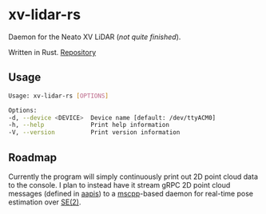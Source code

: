 # xv-lidar-rs

Daemon for the Neato XV LiDAR (*not quite finished*).

Written in Rust. [Repository](https://github.com/goromal/xv-lidar-rs)

## Usage

```bash
Usage: xv-lidar-rs [OPTIONS]

Options:
-d, --device <DEVICE>  Device name [default: /dev/ttyACM0]
-h, --help             Print help information
-V, --version          Print version information
```

## Roadmap

Currently the program will simply continuously print out 2D point cloud data to the console.
I plan to instead have it stream gRPC 2D point cloud messages (defined in [aapis](https://github.com/goromal/aapis))
to a [mscpp](../cpp/mscpp.md)-based daemon for real-time pose estimation over [SE(2)](../cpp/manif-geom-cpp.md).


